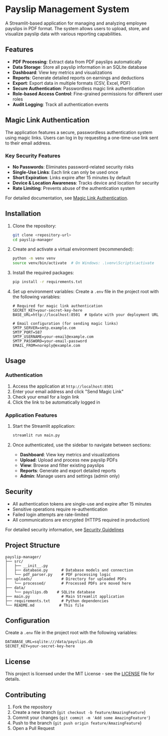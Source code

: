 # Payslip Management System

A Streamlit-based application for managing and analyzing employee payslips in PDF format. The system allows users to upload, store, and visualize payslip data with various reporting capabilities.

## Features

- **PDF Processing**: Extract data from PDF payslips automatically
- **Data Storage**: Store all payslip information in an SQLite database
- **Dashboard**: View key metrics and visualizations
- **Reports**: Generate detailed reports on earnings and deductions
- **Export**: Export data in multiple formats (CSV, Excel, PDF)
- **Secure Authentication**: Passwordless magic link authentication
- **Role-based Access Control**: Fine-grained permissions for different user roles
- **Audit Logging**: Track all authentication events

## Magic Link Authentication

The application features a secure, passwordless authentication system using magic links. Users can log in by requesting a one-time-use link sent to their email address.

### Key Security Features

- **No Passwords**: Eliminates password-related security risks
- **Single-Use Links**: Each link can only be used once
- **Short Expiration**: Links expire after 15 minutes by default
- **Device & Location Awareness**: Tracks device and location for security
- **Rate Limiting**: Prevents abuse of the authentication system

For detailed documentation, see [Magic Link Authentication](docs/magic_link_authentication.md).

## Installation

1. Clone the repository:
   ```bash
   git clone <repository-url>
   cd payslip-manager
   ```

2. Create and activate a virtual environment (recommended):
   ```bash
   python -m venv venv
   source venv/bin/activate  # On Windows: .\venv\Scripts\activate
   ```

3. Install the required packages:
   ```bash
   pip install -r requirements.txt
   ```

4. Set up environment variables:
   Create a `.env` file in the project root with the following variables:
   ```env
   # Required for magic link authentication
   SECRET_KEY=your-secret-key-here
   BASE_URL=http://localhost:8501  # Update with your deployment URL
   
   # Email configuration (for sending magic links)
   SMTP_SERVER=smtp.example.com
   SMTP_PORT=587
   SMTP_USERNAME=your-email@example.com
   SMTP_PASSWORD=your-email-password
   EMAIL_FROM=noreply@example.com
   ```

## Usage

### Authentication

1. Access the application at `http://localhost:8501`
2. Enter your email address and click "Send Magic Link"
3. Check your email for a login link
4. Click the link to be automatically logged in

### Application Features

1. Start the Streamlit application:
   ```bash
   streamlit run main.py
   ```

2. Once authenticated, use the sidebar to navigate between sections:
   - **Dashboard**: View key metrics and visualizations
   - **Upload**: Upload and process new payslip PDFs
   - **View**: Browse and filter existing payslips
   - **Reports**: Generate and export detailed reports
   - **Admin**: Manage users and settings (admin only)

## Security

- All authentication tokens are single-use and expire after 15 minutes
- Sensitive operations require re-authentication
- Failed login attempts are rate-limited
- All communications are encrypted (HTTPS required in production)

For detailed security information, see [Security Guidelines](docs/security.md)

## Project Structure

```
payslip-manager/
├── src/
│   ├── __init__.py
│   ├── database.py      # Database models and connection
│   └── pdf_parser.py    # PDF processing logic
├── uploads/             # Directory for uploaded PDFs
│   └── processed/       # Processed PDFs are moved here
├── data/
│   └── payslips.db    # SQLite database
├── main.py              # Main Streamlit application
├── requirements.txt     # Python dependencies
└── README.md           # This file
```

## Configuration

Create a `.env` file in the project root with the following variables:

```
DATABASE_URL=sqlite:///data/payslips.db
SECRET_KEY=your-secret-key-here
```

## License

This project is licensed under the MIT License - see the [LICENSE](LICENSE) file for details.

## Contributing

1. Fork the repository
2. Create a new branch (`git checkout -b feature/AmazingFeature`)
3. Commit your changes (`git commit -m 'Add some AmazingFeature'`)
4. Push to the branch (`git push origin feature/AmazingFeature`)
5. Open a Pull Request
